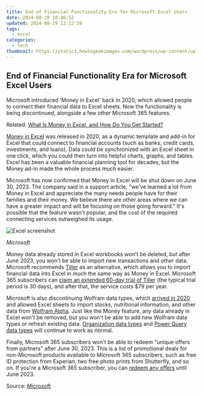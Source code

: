 ```yaml
---
title: End of Financial Functionality Era for Microsoft Excel Users
date: 2024-08-28 18:46:52
updated: 2024-08-29 12:12:59
tags:
  - excel
categories:
  - tech
thumbnail: https://static1.howtogeekimages.com/wordpress/wp-content/uploads/2021/05/MS-excel-logo-675.png
---
```


## End of Financial Functionality Era for Microsoft Excel Users

Microsoft introduced 'Money in Excel' back in 2020, which allowed people to connect their financial data to Excel sheets. Now the functionality is being discontinued, alongside a few other Microsoft 365 features.

Related: [What Is Money in Excel, and How Do You Get Started?](https://youtube-videos.techidaily.com/2024-approved-comprehensive-guide-your-shorts-hidden-thumbnails/) 

[Money in Excel](https://youtube-videos.techidaily.com/2024-approved-comprehensive-guide-your-shorts-hidden-thumbnails/) was released in 2020, as a dynamic template and add-in for Excel that could connect to financial accounts (such as banks, credit cards, investments, and loans). Data could be synchronized with an Excel sheet in one click, which you could then turn into helpful charts, graphs, and tables. Excel has been a valuable financial planning tool for decades, but the Money ad-in made the whole process much easier.

 Microsoft has now confirmed that Money in Excel will be shut down on June 30, 2023\. The company said in a support article, "we've learned a lot from Money in Excel and appreciate the many needs people have for their families and their money. We believe there are other areas where we can have a greater impact and will be focusing on those going forward." It's possible that the feature wasn't popular, and the cost of the required connecting services outweighed its usage.

![Excel screenshot](https://static1.howtogeekimages.com/wordpress/wp-content/uploads/2022/05/Money-in-Excel-1.png) 

_Microsoft_

 Money data already stored in Excel workbooks won't be deleted, but after June 2023, you won't be able to import new transactions and other data. Microsoft recommends [Tiller](https://www.tillerhq.com) as an alternative, which allows you to import financial data into Excel in much the same way as Money in Excel. Microsoft 365 subscribers can [claim an extended 60-day trial of Tiller](https://www.tillerhq.com/excel/) (the typical trial period is 30 days), and after that, the service costs $79 per year.

 Microsoft is also discontinuing Wolfram data types, which [arrived in 2020](https://www.theverge.com/2020/10/29/21539844/microsoft-excel-custom-data-types-power-bi-wolfram-alpha-power-query-data) and allowed Excel sheets to import stocks, nutritional information, and other data from [Wolfram Alpha](https://www.wolframalpha.com/). Just like the Money feature, any data already in Excel won't be removed, but you won't be able to add new Wolfram data types or refresh existing data. [Organization data types](https://click.email2.office.com/?qs=67403c321c7870b8661de7f7ba50d7deb5271e411f13a369238c1b377d248ac00ec6ba2db6313d32894b46055e52730c63b0317095b4b4bd) and [Power Query data types](https://click.email2.office.com/?qs=67403c321c7870b82f4107a369463d97f0041faeb375f40eaa0c6aa8265811dd90b14ac497031195acf40c4dcd544b1cd0ba709ad923375b) will continue to work as normal.

 Finally, Microsoft 365 subscribers won't be able to redeem "unique offers from partners" after June 30, 2023\. This is a list of promotional deals for non-Microsoft products available to Microsoft 365 subscribers, such as free ID protection from Experian, two free photo prints from Shutterfly, and so on. If you're a Microsoft 365 subscriber, you can [redeem any offers](https://www.microsoft.com/en-us/partner-benefits?ocid=eml%5Fcore%5Fcons%5Fcgc%5Fusg%5Feml%5Fm365USfeaturesunset) until June 2023.

 Source: [Microsoft](https://support.microsoft.com/en-us/office/end-of-support-for-money-in-excel-faq-f0e0a388-1bb0-42cf-8753-9574c5424ba4)

<ins class="adsbygoogle"
     style="display:block"
     data-ad-format="autorelaxed"
     data-ad-client="ca-pub-7571918770474297"
     data-ad-slot="1223367746"></ins>



<ins class="adsbygoogle"
     style="display:block"
     data-ad-client="ca-pub-7571918770474297"
     data-ad-slot="8358498916"
     data-ad-format="auto"
     data-full-width-responsive="true"></ins>
